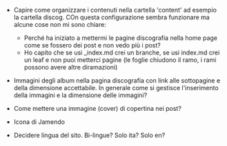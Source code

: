 - Capire come organizzare i contenuti nella cartella 'content'
  ad esempio la cartella discog. COn questa configurazione sembra 
  funzionare ma alcune cose non mi sono chiare:
    * Perché ha iniziato a mettermi le pagine discografia nella home 
      page come se fossero dei post e non vedo più i post?
    * Ho capito che se usi _index.md crei un branche,
      se usi index.md crei un leaf e non puoi metterci pagine
      (le foglie chiudono il ramo, i rami possono avere altre diramazioni)

- Immagini degli album nella pagina discografia con link alle 
  sottopagine e della dimensione accettabile. In generale come 
  si gestisce l'inserimento della immagini e la dimensione delle immagini?

- Come mettere una immagine (cover) di copertina nei post?

- Icona di Jamendo

- Decidere lingua del sito. Bi-lingue? Solo ita? Solo en?
